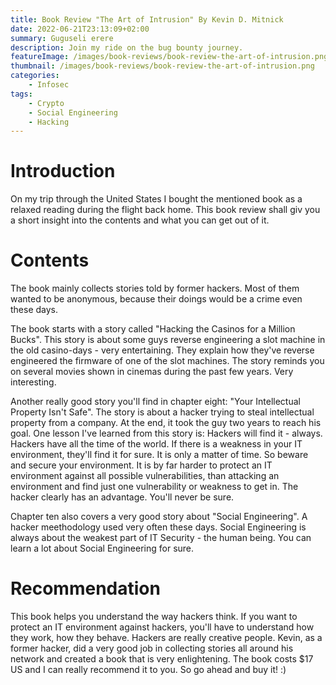 ```yaml
---
title: Book Review "The Art of Intrusion" By Kevin D. Mitnick
date: 2022-06-21T23:13:09+02:00
summary: Guguseli erere
description: Join my ride on the bug bounty journey.
featureImage: /images/book-reviews/book-review-the-art-of-intrusion.png
thumbnail: /images/book-reviews/book-review-the-art-of-intrusion.png
categories:
    - Infosec
tags:
    - Crypto
    - Social Engineering
    - Hacking
---
```

<h1>Introduction</h1>
On my trip through the United States I bought the mentioned book as a relaxed reading during the flight back home. This book review shall giv you a short insight into the contents and what you can get out of it.

<h1>Contents</h1>
The book mainly collects stories told by former hackers. Most of them wanted to be anonymous, because their doings would be a crime even these days.

The book starts with a story called "Hacking the Casinos for a Million Bucks". This story is about some guys reverse engineering a slot machine in the old casino-days - very entertaining. They explain how they've reverse engineered the firmware of one of the slot machines. The story reminds you on several movies shown in cinemas during the past few years. Very interesting.

Another really good story you'll find in chapter eight: "Your Intellectual Property Isn't Safe". The story is about a hacker trying to steal intellectual property from a company. At the end, it took the guy two years to reach his goal. One lesson I've learned from this story is: Hackers will find it - always. Hackers have all the time of the world. If there is a weakness in your IT environment, they'll find it for sure. It is only a matter of time. So beware and secure your environment. It is by far harder to protect an IT environment against all possible vulnerabilities, than attacking an environment and find just one vulnerability or weakness to get in. The hacker clearly has an advantage. You'll never be sure.

Chapter ten also covers a very good story about "Social Engineering". A hacker meethodology used very often these days. Social Engineering is always about the weakest part of IT Security - the human being. You can learn a lot about Social Engineering for sure.

<h1>Recommendation</h1>
This book helps you understand the way hackers think. If you want to protect an IT environment against hackers, you'll have to understand how they work, how they behave. Hackers are really creative people. Kevin, as a former hacker, did a very good job in collecting stories all around his network and created a book that is very enlightening. The book costs $17 US and I can really recommend it to you. So go ahead and buy it! :)